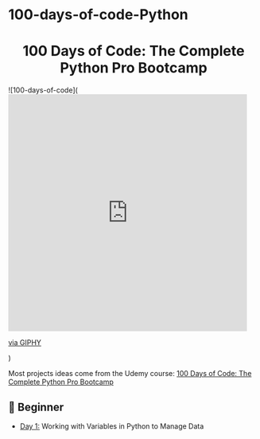 # 100-days-of-code-Python
<h1 align="center">100 Days of Code: The Complete Python Pro Bootcamp
</h1>

![100-days-of-code](<iframe src="https://giphy.com/embed/KAq5w47R9rmTuvWOWa" width="480" height="476" frameBorder="0" class="giphy-embed" allowFullScreen></iframe><p><a href="https://giphy.com/gifs/devrock-python-django-edr-KAq5w47R9rmTuvWOWa">via GIPHY</a></p>)

Most projects ideas come from the Udemy course: [100 Days of Code: The Complete Python Pro Bootcamp](https://www.udemy.com/course/100-days-of-code/)


## 🔰 Beginner 
- [Day 1:](https://github.com/phillipai/100-days-of-code-python/tree/main/day01) Working with Variables in Python to Manage Data
